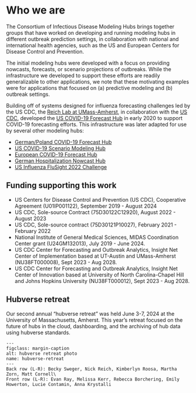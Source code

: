 # Who we are  

The Consortium of Infectious Disease Modeling Hubs brings together groups that have worked on developing and running modeling hubs in different outbreak prediction settings, in collaboration with national and international health agencies, such as the US and European Centers for Disease Control and Prevention.

The initial modeling hubs were developed with a focus on providing nowcasts, forecasts, or scenario projections of outbreaks. While the infrastructure we developed to support these efforts are readily generalizable to other applications, we note that these motivating examples were for applications that focused on (a) predictive modeling and (b) outbreak settings.

Building off of systems designed for influenza forecasting challenges led by the US CDC, the [Reich Lab at UMass-Amherst](https://reichlab.io/), in collaboration with the [US CDC](https://www.cdc.gov/), developed the [US COVID-19 Forecast Hub](https://covid19forecasthub.org/) in early 2020 to support COVID-19 forecasting efforts. This infrastructure was later adapted for use by several other modeling hubs:

 - [German/Poland COVID-19 Forecast Hub](https://github.com/KITmetricslab/covid19-forecast-hub-de)
 - [US COVID-19 Scenario Modeling Hub](https://github.com/midas-network/covid19-scenario-modeling-hub)
 - [European COVID-19 Forecast Hub](https://github.com/covid19-forecast-hub-europe/covid19-forecast-hub-europe)
 - [German Hospitalization Nowcast Hub](https://github.com/KITmetricslab/hospitalization-nowcast-hub)
 - [US Influenza FluSight 2022 Challenge](https://github.com/cdcepi/Flusight-forecast-data)

## Funding supporting this work
 - US Centers for Disease Control and Prevention (US CDC), Cooperative Agreement (U01IP001122), September 2019 - August 2024
 - US CDC, Sole-source Contract (75D30122C12920), August 2022 - August 2023
 - US CDC, Sole-source contract (75D30121P10027), February 2021 - February 2022
 - National Institute of General Medical Sciences, MIDAS Coordination Center grant (U24GM132013), July 2019 - June 2024.
 - US CDC Center for Forecasting and Outbreak Analytics, Insight Net Center of Implementation based at UT-Austin and UMass-Amherst (NU38FT000008), Sept 2023 - Aug 2028.
 - US CDC Center for Forecasting and Outbreak Analytics, Insight Net Center of Innovation based at University of North Carolina-Chapel Hill and Johns Hopkins University (NU38FT000012), Sept 2023 - Aug 2028.

## Hubverse retreat
Our second annual “hubverse retreat” was held June 3-7, 2024 at the University of Massachusetts, Amherst. This year’s retreat focused on the future of hubs in the cloud, dashboarding, and the archiving of hub data using hubverse standards.

```{figure} ../images/hubverse-retreat.png
---
figclass: margin-caption
alt: hubverse retreat photo
name: hubverse-retreat
---
Back row (L-R): Becky Sweger, Nick Reich, Kimberlyn Roosa, Martha Zorn, Matt Cornell\
Front row (L-R): Evan Ray, Melissa Kerr, Rebecca Borchering, Emily Howerton, Lucie Contamin, Anna Krystalli
```




